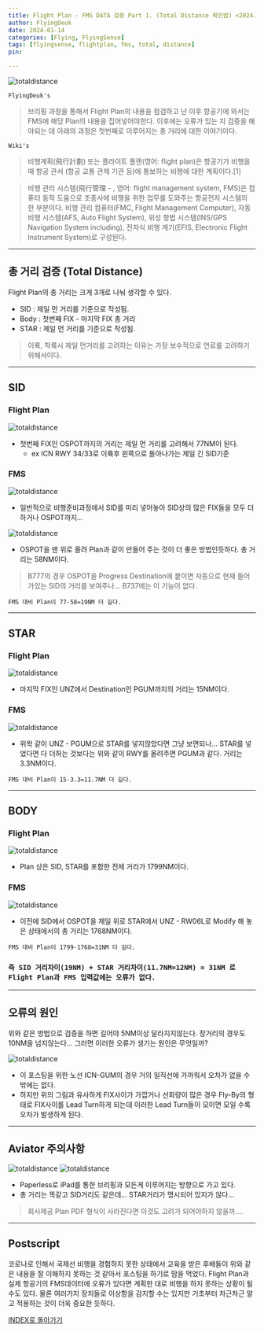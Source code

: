 ```yaml
---
title: Flight Plan - FMS DATA 검증 Part 1. (Total Distance 확인법) <2024.1.14 Updated>
author: FlyingDeuk
date: 2024-01-14
categories: [Flying, FlyingSense]
tags: [flyingsense, flightplan, fms, total, distance]
pin:

---
```


![totaldistance](/img/flying/sense/totaldistance.png)


`FlyingDeuk's`
> 브리핑 과정을 통해서 Flight Plan의 내용을 점검하고 난 이후 항공기에 와서는 FMS에 해당 Plan의 내용을 집어넣어야한다. 이후에는 오류가 있는 지 검증을 해야되는 데 아래의 과정은 첫번째로 이루어지는 총 거리에 대한 이야기이다. 

`Wiki's`
> 비행계획(飛行計劃) 또는 플라이트 플랜(영어: flight plan)은 항공기가 비행을 때 항공 관서 (항공 교통 관제 기관 등)에 통보하는 비행에 대한 계획이다.[1]

>비행 관리 시스템(飛行管理 - , 영어: flight management system, FMS)은 컴퓨터 동작 도움으로 조종사에 비행을 위한 업무를 도와주는 항공전자 시스템의 한 부분이다. 비행 관리 컴퓨터(FMC, Flight Management Computer), 자동 비행 시스템(AFS, Auto Flight System), 위성 항법 시스템(INS/GPS Navigation System including), 전자식 비행 계기(EFIS, Electronic Flight Instrument System)로 구성된다.

------------

## 총 거리 검증 (Total Distance)
Flight Plan의 총 거리는 크게 3개로 나눠 생각할 수 있다. 
- SID : 제일 먼 거리를 기준으로 작성됨.
- Body : 첫번째 FIX - 마지막 FIX 총 거리
- STAR : 제일 먼 거리를 기준으로 작성됨. 

> 이륙, 착륙시 제일 먼거리를 고려하는 이유는 가장 보수적으로 연료를 고려하기 위해서이다. 

---------

## SID

### Flight Plan

![totaldistance](/img/flying/sense/totaldistance8.jpg)
- 첫번째 FIX인 OSPOT까지의 거리는 제일 먼 거리를 고려해서 77NM이 된다. 
    - ex ICN RWY 34/33로 이륙후 왼쪽으로 돌아나가는 제일 긴 SID기준
### FMS

![totaldistance](/img/flying/sense/totaldistance1.jpg)
- 일반적으로 비행준비과정에서 SID를 미리 넣어놓아 SID상의 많은 FIX들을 모두 더하거나 OSPOT까지...

![totaldistance](/img/flying/sense/totaldistance2.jpg)
- OSPOT을 맨 위로 올려 Plan과 같이 만들어 주는 것이 더 좋은 방법인듯하다. 총 거리는 58NM이다.  

> B777의 경우 OSPOT을 Progress Destination에 붙이면 자동으로 현재 들어가있는 SID의 거리를 보여주나... B737에는 이 기능이 없다. 

`FMS 대비 Plan이 77-58=19NM 더 길다.`

-----------

## STAR

### Flight Plan


![totaldistance](/img/flying/sense/totaldistance9.jpg)
- 마지막 FIX인 UNZ에서 Destination인 PGUM까지의 거리는 15NM이다. 

### FMS

![totaldistance](/img/flying/sense/totaldistance3.jpg)
- 위왁 같이 UNZ - PGUM으로 STAR를 넣지않았다면 그냥 보면되나... STAR를 넣었다면 다 더하는 것보다는 위와 같이 RWY를 올려주면 PGUM과 같다. 거리는 3.3NM이다. 

`FMS 대비 Plan이 15-3.3=11.7NM 더 길다.`

----------------

## BODY

### Flight Plan

![totaldistance](/img/flying/sense/totaldistance10.jpg)
- Plan 상은 SID, STAR를 포함한 전체 거리가 1799NM이다. 

### FMS

![totaldistance](/img/flying/sense/totaldistance4.jpg)
- 이전에 SID에서 OSPOT을 제일 위로 STAR에서 UNZ - RW06L로 Modify 해 놓은 상태에서의 총 거리는 1768NM이다. 

`FMS 대비 Plan이 1799-1768=31NM 더 길다.`

### `즉 SID 거리차이(19NM) + STAR 거리차이(11.7NM=12NM) = 31NM 로 Flight Plan과 FMS 입력값에는 오류가 없다.`

---------

## 오류의 원인
위와 같은 방법으로 검증을 하면 길어야 5NM이상 달라지지않는다. 장거리의 경우도 10NM을 넘지않는다... 그러면 이러한 오류가 생기는 원인은 무엇일까?

![totaldistance](/img/flying/sense/totaldistance5.jpg)
- 이 포스팅을 위한 노선 ICN-GUM의 경우 거의 일직선에 가까워서 오차가 없을 수 밖에는 없다. 
- 하지만 위의 그림과 유사하게 FIX사이가 가깝거나 선회량이 많은 경우 Fly-By의 형태로 FIX사이를 Lead Turn하게 되는데 이러한 Lead Turn들이 모이면 모일 수록 오차가 발생하게 된다. 

-------------

## Aviator 주의사항

![totaldistance](/img/flying/sense/totaldistance6.jpg)
![totaldistance](/img/flying/sense/totaldistance7.jpg)
- Paperless로 iPad를 통한 브리핑과 모든게 이루어지는 방향으로 가고 있다. 
- 총 거리는 똑같고 SID거리도 같은데... STAR거리가 명시되어 있지가 않다... 

> 회사제공 Plan PDF 형식이 사라진다면 이것도 고려가 되어야하지 않을까....



--------
## Postscript
코로나로 인해서 국제선 비행을 경험하지 못한 상태에서 교육을 받은 후배들이 위와 같은 내용을 잘 이해하지 못하는 것 같아서 포스팅을 하기로 맘을 먹었다. Flight Plan과 실제 항공기의 FMS데이터에 오류가 있다면 계획한 대로 비행을 하지 못하는 상황이 될 수도 있다. 물론 여러가지 장치들로 이상함을 감지할 수는 있지만 기초부터 차근차근 알고 적용하는 것이 더욱 중요한 듯하다. 




[INDEX로 돌아가기](/categories/flyingsense/)
